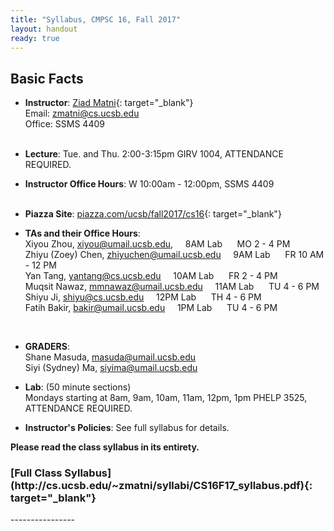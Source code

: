 ```yaml
---
title: "Syllabus, CMPSC 16, Fall 2017"
layout: handout
ready: true
---
```


Basic Facts
-----------

* **Instructor**:  [Ziad Matni](http://www.cs.ucsb.edu/~zmatni){: target="_blank"}<br/>
Email: <zmatni@cs.ucsb.edu><br/>
Office: SSMS 4409<br/><br/>

* **Lecture**: Tue. and Thu. 2:00-3:15pm GIRV 1004, ATTENDANCE REQUIRED.<br/>
* **Instructor Office Hours**: W 10:00am - 12:00pm, SSMS 4409<br/><br/>

* **Piazza Site**: [piazza.com/ucsb/fall2017/cs16](https://www.piazza.com/ucsb/fall2017/cs16){: target="_blank"}<br/>

* **TAs and their Office Hours**:<br/>
Xiyou Zhou, <xiyou@umail.ucsb.edu>,&nbsp;&nbsp;&nbsp;&nbsp; 8AM Lab &nbsp;&nbsp;&nbsp;&nbsp; MO 2 - 4 PM<br/>
Zhiyu (Zoey) Chen, <zhiyuchen@umail.ucsb.edu>&nbsp;&nbsp;&nbsp;&nbsp; 9AM Lab &nbsp;&nbsp;&nbsp;&nbsp; FR 10 AM - 12 PM<br/>
Yan Tang, <yantang@cs.ucsb.edu>&nbsp;&nbsp;&nbsp;&nbsp; 10AM Lab &nbsp;&nbsp;&nbsp;&nbsp; FR 2 - 4 PM<br/>
Muqsit Nawaz, <mmnawaz@umail.ucsb.edu>&nbsp;&nbsp;&nbsp;&nbsp; 11AM Lab &nbsp;&nbsp;&nbsp;&nbsp; TU 4 - 6 PM<br/>
Shiyu Ji, <shiyu@cs.ucsb.edu>&nbsp;&nbsp;&nbsp;&nbsp; 12PM Lab &nbsp;&nbsp;&nbsp;&nbsp; TH 4 - 6 PM<br/>
Fatih Bakir, <bakir@umail.ucsb.edu>&nbsp;&nbsp;&nbsp;&nbsp; 1PM Lab &nbsp;&nbsp;&nbsp;&nbsp; TU 4 - 6 PM<br/>
<br/>

* **GRADERS**:<br/>
Shane Masuda, <masuda@umail.ucsb.edu><br/>
Siyi (Sydney) Ma, <siyima@umail.ucsb.edu><br/>

* **Lab**: (50 minute sections)<br/>
Mondays starting at 8am, 9am, 10am, 11am, 12pm, 1pm PHELP 3525, ATTENDANCE REQUIRED.<br/>

* **Instructor's Policies**: See full syllabus for details.<br/>

<strong>Please read the class syllabus in its entirety.</strong><br/>

<h3>[Full Class Syllabus](http://cs.ucsb.edu/~zmatni/syllabi/CS16F17_syllabus.pdf){: target="_blank"}</h3>
----------------
